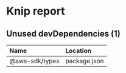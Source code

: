 # Knip report

## Unused devDependencies (1)

| Name           | Location     |
|:---------------|:-------------|
| @aws-sdk/types | package.json |

